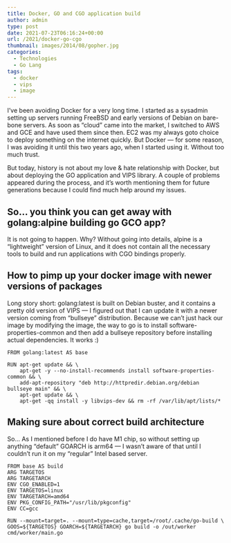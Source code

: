 ```yaml
---
title: Docker, GO and CGO application build
author: admin
type: post
date: 2021-07-23T06:16:24+00:00
url: /2021/docker-go-cgo
thumbnail: images/2014/08/gopher.jpg
categories:
  - Technologies
  - Go Lang
tags:
  - docker
  - vips
  - image
---
```


I’ve been avoiding Docker for a very long time. I started as a sysadmin setting up servers running FreeBSD and early versions of Debian on bare-bone servers. As soon as “cloud” came into the market, I switched to AWS and GCE and have used them since then. EC2 was my always goto choice to deploy something on the internet quickly. But Docker — for some reason, I was avoiding it until this two years ago, when I started using it. Without too much trust.

But today, history is not about my love & hate relationship with Docker, but about deploying the GO application and VIPS library. A couple of problems appeared during the process, and it’s worth mentioning them for future generations because I could find much help around my issues.
<!--more-->

## So… you think you can get away with golang:alpine building go GCO app?
It is not going to happen. Why? Without going into details, alpine is a “lightweight” version of Linux, and it does not contain all the necessary tools to build and run applications with CGO bindings properly.

## How to pimp up your docker image with newer versions of packages
Long story short: golang:latest is built on Debian buster, and it contains a pretty old version of VIPS — I figured out that I can update it with a newer version coming from “bullseye” distribution. Because we can’t just hack our image by modifying the image, the way to go is to install software-properties-common and then add a bullseye repository before installing actual dependencies. It works :)

```DOCKER
FROM golang:latest AS base

RUN apt-get update && \
    apt-get -y --no-install-recommends install software-properties-common && \
    add-apt-repository "deb http://httpredir.debian.org/debian bullseye main" && \
    apt-get update && \
    apt-get -qq install -y libvips-dev && rm -rf /var/lib/apt/lists/*

```

## Making sure about correct build architecture
So… As I mentioned before I do have M1 chip, so without setting up anything “default” GOARCH is arm64 — I wasn’t aware of that until I couldn’t run it on my “regular” Intel based server.

```DOCKER
FROM base AS build
ARG TARGETOS
ARG TARGETARCH
ENV CGO_ENABLED=1
ENV TARGETOS=linux
ENV TARGETARCH=amd64
ENV PKG_CONFIG_PATH="/usr/lib/pkgconfig"
ENV CC=gcc

RUN --mount=target=. --mount=type=cache,target=/root/.cache/go-build \
GOOS=${TARGETOS} GOARCH=${TARGETARCH} go build -o /out/worker cmd/worker/main.go
```